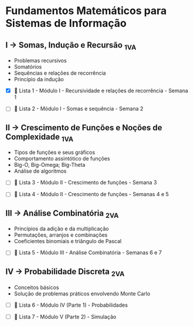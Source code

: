 # Fundamentos Matemáticos para Sistemas de Informação

## I → Somas, Indução e Recursão <sub>1VA</sub>
* Problemas recursivos
* Somatórios
* Sequências e relações de recorrência
* Princípio da indução


- [x] 📑 Lista 1 - Módulo I - Recursividade e relações de recorrência - Semana 1
- [ ] 📑 Lista 2 - Módulo I - Somas e sequência - Semana 2


## II → Crescimento de Funções e Noções de Complexidade <sub>1VA</sub>

* Tipos de funções e seus gráficos
* Comportamento assintótico de funções
* Big-O, Big-Omega; Big-Theta
* Análise de algoritmos

- [ ] 📑 Lista 3 - Módulo II - Crescimento de funções - Semana 3
- [ ] 📑 Lista 4 - Módulo II - Crescimento de funções - Semanas 4 e 5


## III → Análise Combinatória <sub>2VA</sub>

* Princípios da adição e da multiplicação
* Permutações, arranjos e combinações
* Coeficientes binomiais e triângulo de Pascal

- [ ] 📑 Lista 5 - Módulo III - Análise Combinatória - Semanas 6 e 7

## IV → Probabilidade Discreta <sub>2VA</sub>

* Conceitos básicos
* Solução de problemas práticos envolvendo Monte Carlo


- [ ] 📑 Lista 6 - Módulo IV (Parte 1) - Probabilidades
- [ ] 📑 Lista 7 - Módulo V (Parte 2) - Simulação

